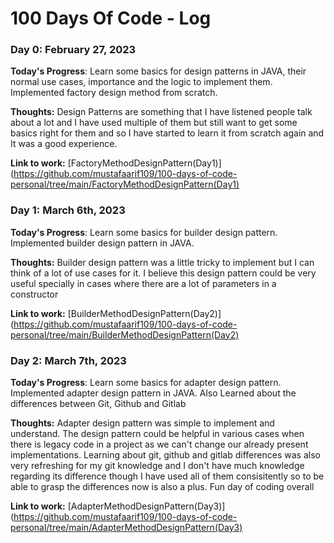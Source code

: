 # 100 Days Of Code - Log

### Day 0: February 27, 2023

**Today's Progress**: Learn some basics for design patterns in JAVA, their normal use cases, importance and the logic to implement them. Implemented factory design method from scratch.

**Thoughts:** Design Patterns are something that I have listened people talk about a lot and I have used multiple of them but still want to get some basics right for them and so I have started to learn it from scratch again and It was a good experience.

**Link to work:** [FactoryMethodDesignPattern(Day1)](https://github.com/mustafaarif109/100-days-of-code-personal/tree/main/FactoryMethodDesignPattern(Day1)


### Day 1: March 6th, 2023

**Today's Progress**: Learn some basics for builder design pattern. Implemented builder design pattern in JAVA.

**Thoughts:** Builder design pattern was a little tricky to implement but I can think of a lot of use cases for it. I believe this design pattern could be very useful specially in cases where there are a lot of parameters in a constructor

**Link to work:** [BuilderMethodDesignPattern(Day2)](https://github.com/mustafaarif109/100-days-of-code-personal/tree/main/BuilderMethodDesignPattern(Day2)

### Day 2: March 7th, 2023

**Today's Progress**: Learn some basics for adapter design pattern. Implemented adapter design pattern in JAVA. Also Learned about the differences between Git, Github and Gitlab

**Thoughts:** Adapter design pattern was simple to implement and understand. The design pattern could be helpful in various cases when there is legacy code in a project as we can't change our already present implementations. Learning about git, github and gitlab differences was also very refreshing for my git knowledge and I don't have much knowledge regarding its difference though I have used all of them consisitently so to be able to grasp the differences now is also a plus. Fun day of coding overall

**Link to work:** [AdapterMethodDesignPattern(Day3)](https://github.com/mustafaarif109/100-days-of-code-personal/tree/main/AdapterMethodDesignPattern(Day3)

